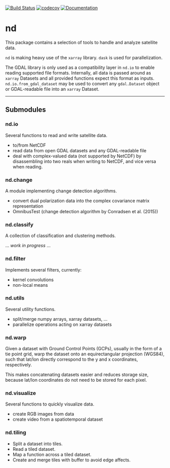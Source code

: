 [![Build Status](https://travis-ci.com/jnhansen/nd.svg?branch=master)](https://travis-ci.com/jnhansen/nd)
[![codecov](https://codecov.io/gh/jnhansen/nd/branch/master/graph/badge.svg)](https://codecov.io/gh/jnhansen/nd)
[![Documentation](https://readthedocs.org/projects/nd/badge/?version=latest)](https://nd.readthedocs.io/en/latest/?badge=latest)


# nd

This package contains a selection of tools to handle and analyze satellite data.

`nd` is making heavy use of the `xarray` library. `dask` is used for parallelization.

The GDAL library is only used as a compatibility layer in `nd.io` to enable reading supported file formats.
Internally, all data is passed around as `xarray` Datasets and all provided functions expect this format as inputs.
`nd.io.from_gdal_dataset` may be used to convert any `gdal.Dataset` object or GDAL-readable file into an `xarray` Dataset.


---

## Submodules

### nd.io
Several functions to read and write satellite data.
* to/from NetCDF
* read data from open GDAL datasets and any GDAL-readable file
* deal with complex-valued data (not supported by NetCDF) by disassembling into two reals when writing to NetCDF, and vice versa when reading.


### nd.change
A module implementing change detection algorithms.
* convert dual polarization data into the complex covariance matrix representation
* OmnibusTest (change detection algorithm by Conradsen et al. (2015))


### nd.classify
A collection of classification and clustering methods.

... *work in progress* ...


### nd.filter
Implements several filters, currently:
* kernel convolutions
* non-local means


### nd.utils
Several utility functions.
* split/merge numpy arrays, xarray datasets, ...
* parallelize operations acting on xarray datasets


### nd.warp
Given a dataset with Ground Control Points (GCPs), usually in the form of a tie point grid,
warp the dataset onto an equirectangular projection (WGS84), such that lat/lon directly correspond to the
y and x coordinates, respectively.

This makes concatenating datasets easier and reduces storage size, because lat/lon coordinates
do not need to be stored for each pixel.


### nd.visualize
Several functions to quickly visualize data.
* create RGB images from data
* create video from a spatiotemporal dataset


### nd.tiling
* Split a dataset into tiles.
* Read a tiled dataset.
* Map a function across a tiled dataset.
* Create and merge tiles with buffer to avoid edge affects.
